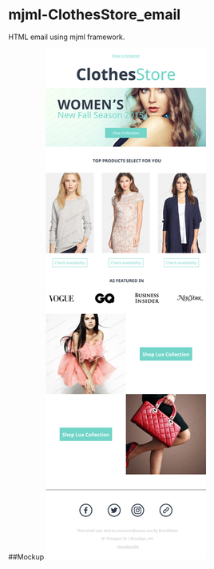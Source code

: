 # mjml-ClothesStore_email
HTML email using mjml framework.

##Mockup
![Mockup](images/mockup/ClothesStoreMockUp.jpg)
